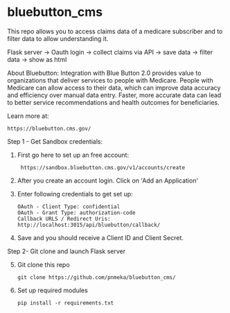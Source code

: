 # bluebutton_cms

This repo allows you to access claims data of a medicare subscriber and to filter data to allow understanding it.

Flask server -> Oauth login -> collect claims via API -> save data -> filter data -> show as html

About Bluebutton:
Integration with Blue Button 2.0 provides value to organizations that deliver services to people with Medicare.
People with Medicare can allow access to their data, which can improve data accuracy and efficiency over manual data entry. Faster, more accurate data can lead to better service recommendations and health outcomes for beneficiaries. 

Learn more at:

    https://bluebutton.cms.gov/

Step 1 - Get Sandbox credentials: 

1. First go here to set up an free account:

        https://sandbox.bluebutton.cms.gov/v1/accounts/create

2. After you create an account login. Click on 'Add an Application'
3. Enter following credentials to get set up:

       OAuth - Client Type: confidential
       OAuth - Grant Type: authorization-code
       Callback URLS / Redirect Uris: http://localhost:3015/api/bluebutton/callback/
4. Save and you should receive a Client ID and Client Secret.

Step 2- Git clone and launch Flask server

5. Git clone this repo

       git clone https://github.com/pnmeka/bluebutton_cms/
6. Set up required modules

       pip install -r requirements.txt

